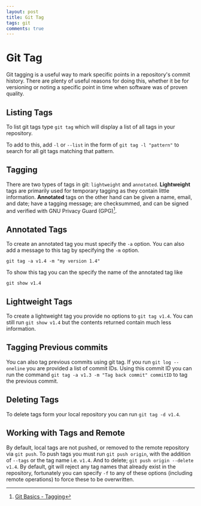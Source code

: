 ```yaml
---
layout: post
title: Git Tag
tags: git
comments: true
---
```


# Git Tag

Git tagging is a useful way to mark specific points in a repository's commit history. There are plenty of useful reasons for doing this, whether it be for versioning or noting a specific point in time when software was of proven quality.

## Listing Tags

To list git tags type `git tag` which will display a list of all tags in your repository.

To add to this, add `-l` or `--list` in the form of `git tag -l "pattern"` to search for all git tags matching that pattern.

## Tagging

There are two types of tags in git: `lightweight` and `annotated`. **Lightweight** tags are primarily used for temporary tagging as they contain little information. **Annotated** tags on the other hand can be given a name, email, and date; have a tagging message; are checksummed, and can be signed and verified with GNU Privacy Guard (GPG)[^1].  

## Annotated Tags

To create an annotated tag you must specify the `-a` option. You can also add a message to this tag by specifying the `-m` option.

`git tag -a v1.4 -m "my version 1.4"`

To show this tag you can the specify the name of the annotated tag like

`git show v1.4`

## Lightweight Tags

To create a lightweight tag you provide no options to `git tag v1.4`. You can still run `git show v1.4` but the contents returned contain much less information.

## Tagging Previous commits

You can also tag previous commits using git tag. If you run `git log --oneline` you are provided a list of commit IDs. Using this commit ID you can run the command `git tag -a v1.3 -m "Tag back commit" commitID` to tag the previous commit.

## Deleting Tags

To delete tags form your local repository you can run `git tag -d v1.4`.

## Working with Tags and Remote

By default, local tags are not pushed, or removed to the remote repository via `git push`. To push tags you must run `git push origin`, with the addition of `--tags` or the tag name i.e. `v1.4`. And to delete; `git push origin --delete v1.4`. By default, git will reject any tag names that already exist in the repository, fortunately you can specify `-f` to any of these options (including remote operations) to force these to be overwritten.

[^1]:[Git Basics - Tagging](https://git-scm.com/book/en/v2/Git-Basics-Tagging)



